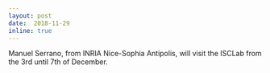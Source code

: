 ```yaml
--- 
layout: post 
date:  2018-11-29
inline: true
---
```


Manuel Serrano, from INRIA Nice-Sophia Antipolis, will visit the ISCLab from the 3rd until 7th of December.
